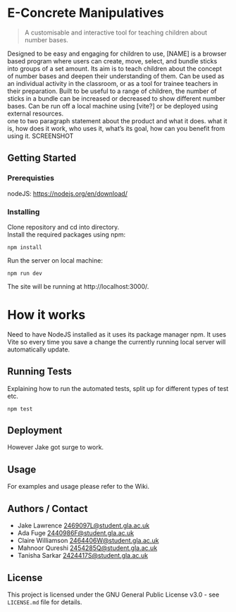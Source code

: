 # E-Concrete Manipulatives
> A customisable and interactive tool for teaching children about number bases.

Designed to be easy and engaging for children to use, [NAME] is a browser based program where users can create, move, select, and bundle sticks into groups of a set amount. Its aim is to teach children about the concept of number bases and deepen their understanding of them. Can be used as an individual activity in the classroom, or as a tool for trainee teachers in their preparation. Built to be useful to a range of children, the number of sticks in a bundle can be increased or decreased to show different number bases. Can be run off a local machine using [vite?] or be deployed using external resources. <br>
one to two paragraph statement about the product and what it does. what it is, how does it work, who uses it, what’s its goal, how can you benefit from using it.
SCREENSHOT

## Getting Started
### Prerequisties 
nodeJS:
https://nodejs.org/en/download/

### Installing
Clone repository and cd into directory. \
Install the required packages using npm:
```
npm install
```
Run the server on local machine:
```
npm run dev
```
The site will be running at http://localhost:3000/.

# How it works
Need to have NodeJS installed as it uses its package manager npm. It uses Vite so every time you save a change the currently running local server will automatically update. 

## Running Tests
Explaining how to run the automated tests, split up for different types of test etc. 
```
npm test
```

## Deployment
However Jake got surge to work.

## Usage
For examples and usage please refer to the Wiki.

## Authors / Contact
- Jake Lawrence 2469097L@student.gla.ac.uk
- Ada Fuge 2440986F@student.gla.ac.uk
- Claire Williamson 2464406W@student.gla.ac.uk
- Mahnoor Qureshi 2454285Q@student.gla.ac.uk
- Tanisha Sarkar 2424417S@student.gla.ac.uk


## License
This project is licensed under the GNU General Public License v3.0 - see `LICENSE.md` file for details.
